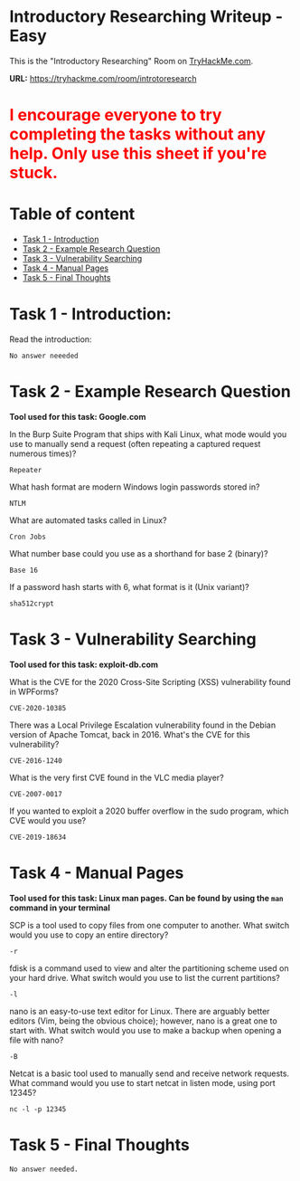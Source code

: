 # Introductory Researching Writeup - Easy 

This is the "Introductory Researching" Room on <a href="https://tryhackme.com">TryHackMe.com</a>. 

**URL:** https://tryhackme.com/room/introtoresearch


<h1 style="color:Red">I encourage everyone to try completing the tasks without any help. Only use this sheet if you're stuck.</h1>

# Table of content
- [Task 1 - Introduction](#task-1---introduction)
- [Task 2 - Example Research Question](#task-2---example-research-question)
- [Task 3 - Vulnerability Searching](#task-3---vulnerability-searching)
- [Task 4 -  Manual Pages](#task-4---manual-pages)
- [Task 5 - Final Thoughts](#task-5---final-thoughts)



# Task 1 - Introduction:
Read the introduction:

```
No answer neeeded
```

# Task 2 - Example Research Question
**Tool used for this task: Google.com** 


In the Burp Suite Program that ships with Kali Linux, what mode would you use to manually send a request (often repeating a captured request numerous times)?
```
Repeater
```
What hash format are modern Windows login passwords stored in?
```
NTLM
```
What are automated tasks called in Linux?
```
Cron Jobs
```
What number base could you use as a shorthand for base 2 (binary)?
```
Base 16
```
If a password hash starts with $6$, what format is it (Unix variant)?
```
sha512crypt
```

# Task 3 - Vulnerability Searching
**Tool used for this task: exploit-db.com**

What is the CVE for the 2020 Cross-Site Scripting (XSS) vulnerability found in WPForms?
```
CVE-2020-10385
```
There was a Local Privilege Escalation vulnerability found in the Debian version of Apache Tomcat, back in 2016. What's the CVE for this vulnerability?
```
CVE-2016-1240
```
What is the very first CVE found in the VLC media player?
```
CVE-2007-0017
```
If you wanted to exploit a 2020 buffer overflow in the sudo program, which CVE would you use?
```
CVE-2019-18634
```

# Task 4 -  Manual Pages
**Tool used for this task: Linux man pages. Can be found by using the ```man``` command in your terminal**

SCP is a tool used to copy files from one computer to another.
What switch would you use to copy an entire directory?
```
-r
```
fdisk is a command used to view and alter the partitioning scheme used on your hard drive.
What switch would you use to list the current partitions?
```
-l
```
nano is an easy-to-use text editor for Linux. There are arguably better editors (Vim, being the obvious choice); however, nano is a great one to start with.
What switch would you use to make a backup when opening a file with nano?
```
-B
```
Netcat is a basic tool used to manually send and receive network requests. 
What command would you use to start netcat in listen mode, using port 12345?
```
nc -l -p 12345
```

# Task 5 - Final Thoughts
```
No answer needed.
```
